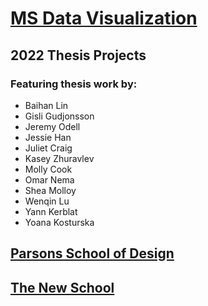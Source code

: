 # [MS Data Visualization](http://www.newschool.edu/parsons/ms-data-visualization/)
## 2022 Thesis Projects

### Featuring thesis work by:

- Baihan Lin
- Gisli Gudjonsson
- Jeremy Odell
- Jessie Han
- Juliet Craig
- Kasey Zhuravlev
- Molly Cook
- Omar Nema
- Shea Molloy
- Wenqin Lu
- Yann Kerblat
- Yoana Kosturska

## [Parsons School of Design](http://www.newschool.edu/parsons/)
## [The New School](http://www.newschool.edu)
